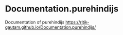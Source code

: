 # Documentation.purehindijs
Documentation of purehindijs
https://ritik-gautam.github.io/Documentation.purehindijs/
